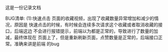 这是一份记录文档

BUG清单:
(1):快速点击 页面的收藏视频，出现了收藏数量异常增加和减少的情况，原因是
快速点击的时候，有时候会连续多次请求这个收藏或者取消收藏的接口，后端这边
不会进行报错提示，前端以为都是正常的，导致进行了数量的加减，最终体现在
页面上了，但是重新刷新页面，点赞数量是正常的，后端接口正常。准确来讲是前端
的bug